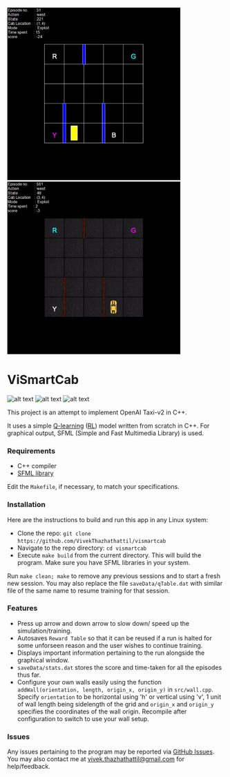 <p align = "left">
  <a href="https://github.com/VivekThazhathattil/vismartcab">
    <img height="400" src = "res/execution.gif">
    <img height="400" src = "res/mid_learn.gif">
  </a>
</p>


# ViSmartCab

![alt text](.res/sample_new.png)
![alt text](.res/time.png)
![alt text](.res/score.png)

This project is an attempt to implement OpenAI Taxi-v2 in C++. 

It uses a simple [Q-learning](https://en.wikipedia.org/wiki/Q-learning) ([RL](https://en.wikipedia.org/wiki/Reinforcement_learning)) model written from scratch in C++. For graphical output, SFML (Simple and Fast Multimedia Library) is used.

### Requirements

* C++ compiler
* [SFML library](https://www.sfml-dev.org/)

Edit the `Makefile`, if necessary, to match your specifications.

### Installation

Here are the instructions to build and run this app in any Linux system:
* Clone the repo: `git clone https://github.com/VivekThazhathattil/vismartcab`
* Navigate to the repo directory: `cd vismartcab`	
* Execute `make build` from the current directory. This will build the program.  Make sure you have SFML libraries in your system.

Run `make clean; make` to remove any previous sessions and to start a fresh new session.
You may also replace the file `saveData/qTable.dat` with similar file of the same name to resume training for that session.

### Features

* Press up arrow and down arrow to slow down/ speed up the simulation/training.
* Autosaves `Reward Table` so that it can be reused if a run is halted for some unforseen reason and the user wishes to continue training.
* Displays important information pertaining to the run alongside the graphical window.
* `saveData/stats.dat` stores the score and time-taken for all the episodes thus far.
* Configure your own walls easily using the function `addWall(orientation, length, origin_x, origin_y)` in `src/wall.cpp`. Specify `orientation` to be horizontal using 'h' or vertical using 'v', 1 unit of wall length being sidelength of the grid and `origin_x` and `origin_y` specifies the coordinates of the wall origin. Recompile after configuration to switch to use your wall setup.

### Issues

Any issues pertaining to the program may be reported via [GitHub Issues](https://github.com/VivekThazhathattil/ViSmartCab/issues). You may also contact me at vivek.thazhathattil@gmail.com for help/feedback.
